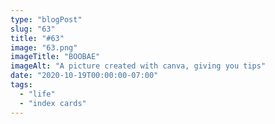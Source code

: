 ```yaml
---
type: "blogPost"
slug: "63"
title: "#63"
image: "63.png"
imageTitle: "BOOBAE"
imageAlt: "A picture created with canva, giving you tips"
date: "2020-10-19T00:00:00-07:00"
tags:
  - "life"
  - "index cards"
---
```

